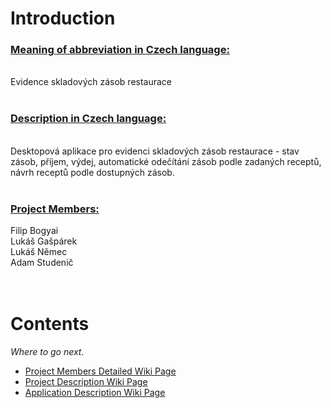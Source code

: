 # Introduction #

<h3><u>Meaning of abbreviation in Czech language:</u></h3><br>
Evidence skladových zásob restaurace<br>
<br>
<h3><u>Description in Czech language:</u></h3><br>
Desktopová aplikace pro evidenci skladových zásob restaurace - stav zásob, příjem, výdej, automatické odečítání zásob podle zadaných receptů, návrh receptů podle dostupných zásob.<br>
<br>
<h3><u>Project Members:</u></h3>
Filip Bogyai<br>
Lukáš Gašpárek<br>
Lukáš Němec<br>
Adam Studenič<br>
<br>
<br>
<h1>Contents</h1>
<i>Where to go next.</i>
<ul>
<li><a href='https://code.google.com/p/eszr-pb138/wiki/Project_Members?ts=1367424932'>Project Members Detailed Wiki Page</a></li>
<li><a href='https://code.google.com/p/eszr-pb138/wiki/Project_Description?ts=1367425132'>Project Description Wiki Page</a></li>
<li><a href='https://code.google.com/p/eszr-pb138/wiki/Application_Description?ts=1370266667'>Application Description Wiki Page</a></li>
</ul>